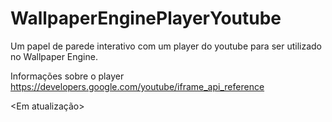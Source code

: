 # WallpaperEnginePlayerYoutube
Um papel de parede interativo com um player do youtube para ser utilizado no Wallpaper Engine.


Informações sobre o player https://developers.google.com/youtube/iframe_api_reference

<Em atualização>

